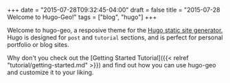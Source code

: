 +++
date = "2015-07-28T09:32:45-04:00"
draft = false
title = "2015-07-28 Welcome to Hugo-Geo!"
tags = ["blog", "hugo"]
+++


Welcome to hugo-geo, a resposive theme for the [Hugo static site generator.](http://gohugo.io) Hugo is designed for `post` and `tutorial` sections, and is perfect for personal
portfolio or blog sites.

Why don't you check out the [Getting Started Tutorial]({{< relref "tutorial/getting-started.md" >}}) and find out how you can use hugo-geo and customize it to your liking.
